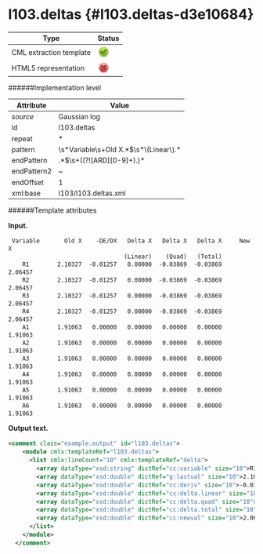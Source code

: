 # l103.deltas {#l103.deltas-d3e10684}


| Type                                                                                                                                                | Status                                                                                                                                              |
|----|----|
| CML extraction template                                                                                                                             | ![](/imgs/Total.png)                                                                                                                                |
| HTML5 representation                                                                                                                                | ![](/imgs/None.png)                                                                                                                                 |

######Implementation level

| Attribute                                                                                                                                           | Value                                                                                                                                               |
|----|----|
| *source*                                                                                                                                            | Gaussian log                                                                                                                                        |
| id                                                                                                                                                  | l103.deltas                                                                                                                                         |
| repeat                                                                                                                                              | \*                                                                                                                                                  |
| pattern                                                                                                                                             | \\s\*Variable\\s+Old X.\*\$\\s\*\\(Linear\\).\*                                                                                                     |
| endPattern                                                                                                                                          | .\*\$\\s+((?!\[ARD\]\[0-9\]+).)\*                                                                                                                   |
| endPattern2                                                                                                                                         | \~                                                                                                                                                  |
| endOffset                                                                                                                                           | 1                                                                                                                                                   |
| xml:base                                                                                                                                            | l103/l103.deltas.xml                                                                                                                                |

######Template attributes

**Input.**

     Variable       Old X    -DE/DX   Delta X   Delta X   Delta X     New X
                                     (Linear)    (Quad)   (Total)
        R1        2.10327  -0.01257   0.00000  -0.03869  -0.03869   2.06457
        R2        2.10327  -0.01257   0.00000  -0.03869  -0.03869   2.06457
        R3        2.10327  -0.01257   0.00000  -0.03869  -0.03869   2.06457
        R4        2.10327  -0.01257   0.00000  -0.03869  -0.03869   2.06457
        A1        1.91063   0.00000   0.00000   0.00000   0.00000   1.91063
        A2        1.91063   0.00000   0.00000   0.00000   0.00000   1.91063
        A3        1.91063   0.00000   0.00000   0.00000   0.00000   1.91063
        A4        1.91063   0.00000   0.00000   0.00000   0.00000   1.91063
        A5        1.91063   0.00000   0.00000   0.00000   0.00000   1.91063
        A6        1.91063   0.00000   0.00000   0.00000   0.00000   1.91063
        

**Output text.**

```xml
<comment class="example.output" id="l103.deltas">
    <module cmlx:templateRef="l103.deltas">
      <list cmlx:lineCount="10" cmlx:templateRef="delta">
        <array dataType="xsd:string" dictRef="cc:variable" size="10">R1 R2 R3 R4 A1 A2 A3 A4 A5 A6</array>
        <array dataType="xsd:double" dictRef="g:lastval" size="10">2.10327 2.10327 2.10327 2.10327 1.91063 1.91063 1.91063 1.91063 1.91063 1.91063</array>
        <array dataType="xsd:double" dictRef="cc:deriv" size="10">-0.01257 -0.01257 -0.01257 -0.01257 0.0 0.0 0.0 0.0 0.0 0.0</array>
        <array dataType="xsd:double" dictRef="cc:delta.linear" size="10">0.0 0.0 0.0 0.0 0.0 0.0 0.0 0.0 0.0 0.0</array>
        <array dataType="xsd:double" dictRef="cc:delta.quad" size="10">-0.03869 -0.03869 -0.03869 -0.03869 0.0 0.0 0.0 0.0 0.0 0.0</array>
        <array dataType="xsd:double" dictRef="cc:delta.total" size="10">-0.03869 -0.03869 -0.03869 -0.03869 0.0 0.0 0.0 0.0 0.0 0.0</array>
        <array dataType="xsd:double" dictRef="cc:newval" size="10">2.06457 2.06457 2.06457 2.06457 1.91063 1.91063 1.91063 1.91063 1.91063 1.91063</array>
      </list>
    </module>
  </comment>
```
